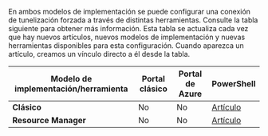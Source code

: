 En ambos modelos de implementación se puede configurar una conexión de tunelización forzada a través de distintas herramientas. Consulte la tabla siguiente para obtener más información. Esta tabla se actualiza cada vez que hay nuevos artículos, nuevos modelos de implementación y nuevas herramientas disponibles para esta configuración. Cuando aparezca un artículo, creamos un vínculo directo a él desde la tabla.

| **Modelo de implementación/herramienta** | **Portal clásico** | **Portal de Azure** | **PowerShell** |
|-----------------------|----------------|--------------|------------|
| **Clásico** | No | No | [Artículo](../articles/vpn-gateway/vpn-gateway-about-forced-tunneling.md) |
| **Resource Manager** | No | No | [Artículo](../articles/vpn-gateway/vpn-gateway-forced-tunneling-rm.md) |
 

<!---HONumber=AcomDC_0218_2016-->
